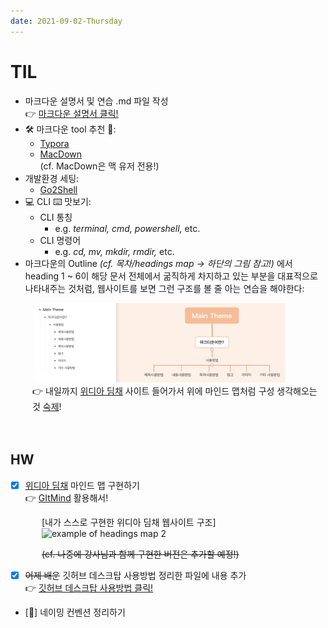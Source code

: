 ```yaml
---
date: 2021-09-02-Thursday
---
```


# TIL 
- 마크다운 설명서 및 연습 .md 파일 작성       
👉 [마크다운 설명서 클릭!](https://github.com/ekfka4863/TIL/tree/master/MarkDown)
- 🛠 마크다운 tool 추천 🔧:
  - [Typora](https://typora.io/)
  - [MacDown](https://macdown.uranusjr.com/)    
  (cf. MacDown은 맥 유저 전용!)
- 개발환경 세팅: 
  - [Go2Shell](https://zipzapmac.com/Go2Shell)
- 💻 CLI ⌨️ 맛보기:
  - CLI 통칭    
    - e.g. *terminal, cmd, powershell,* etc.
  - CLI 명령어       
    - e.g. *cd, mv, mkdir, rmdir,* etc.
- 마크다운의 Outline *(cf. 목차/headings map -> 하단의 그림 참고!)* 에서 heading 1 ~ 6이 해당 문서 전체에서 굶직하게 차지하고 있는 부분을 대표적으로 나타내주는 것처럼, 웹사이트를 보면 그런 구조를 볼 줄 아는 연습을 해야한다:

<img src="./images/headingsMap.png" alt="example of headings map" width="400px" style="padding-left: 40px" />

<div style="padding-left: 35px;"> 
  👉 내일까지 <a href="https://winiadimchae.com/main">위디아 딤채</a> 사이트 들어가서 위에 마인드 맵처럼 구성 생각해오는 것 <u>숙제</u>!
</div>

<br />
<br />

## HW
- [x]  [위디아 딤채](https://winiadimchae.com/main) 마인드 맵 구현하기    
👉 [GItMind](https://gitmind.com/) 활용해서!    

<div style="padding-left: 50px;"> 
[내가 스스로 구현한 위디아 딤채 웹사이트 구조]

<img src="./images/위니아딤채_byMyself.png" alt="example of headings map 2" width="600px" />

~~(cf. 나중에 강사님과 함께 구현한 버전은 추가할 예정!)~~
</div>

- [x] ~~어제 배운~~ 깃허브 데스크탑 사용방법 정리한 파일에 내용 추가     
  👉 [깃허브 데스크탑 사용방법 클릭!](https://github.com/ekfka4863/TIL/tree/master/Git%26GitHub)

- [🔺] 네이밍 컨벤션 정리하기

<!-- - [❔] 문자열 인코딩 알아보기 (?)       
  👉 [참고 사이트 예시](https://it-eldorado.tistory.com/61)

- [❔] Github `README.md` 파일 꾸미는 방법 알아두기 (?)    
  - [참고 사이트 예시 1](https://awesomeopensource.com/projects/readme-template)
  - [참고 사이트 예시 2](http://blog.cowkite.com/blog/2102241544/)
   -->

